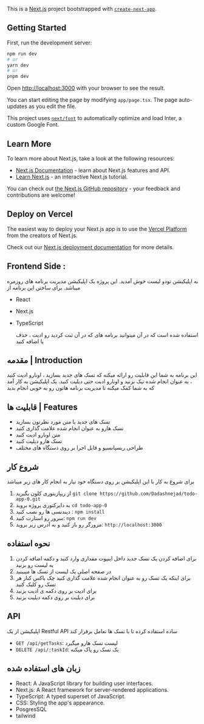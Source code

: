 This is a [Next.js](https://nextjs.org/) project bootstrapped with [`create-next-app`](https://github.com/vercel/next.js/tree/canary/packages/create-next-app).

## Getting Started

First, run the development server:

```bash
npm run dev
# or
yarn dev
# or
pnpm dev
```

Open [http://localhost:3000](http://localhost:3000) with your browser to see the result.

You can start editing the page by modifying `app/page.tsx`. The page auto-updates as you edit the file.

This project uses [`next/font`](https://nextjs.org/docs/basic-features/font-optimization) to automatically optimize and load Inter, a custom Google Font.

## Learn More

To learn more about Next.js, take a look at the following resources:

- [Next.js Documentation](https://nextjs.org/docs) - learn about Next.js features and API.
- [Learn Next.js](https://nextjs.org/learn) - an interactive Next.js tutorial.

You can check out [the Next.js GitHub repository](https://github.com/vercel/next.js/) - your feedback and contributions are welcome!

## Deploy on Vercel

The easiest way to deploy your Next.js app is to use the [Vercel Platform](https://vercel.com/new?utm_medium=default-template&filter=next.js&utm_source=create-next-app&utm_campaign=create-next-app-readme) from the creators of Next.js.

Check out our [Next.js deployment documentation](https://nextjs.org/docs/deployment) for more details.

## Frontend Side :

به اپلیکیشن تودو لیست خوش آمدید. این پروژه یک اپلیکیشن مدیریت برنامه های روزمره میباشد. برای ساختن این برنامه از

- React
- Next.js
- TypeScript

  استفاده شده است که در آن میتوانید برنامه های که در آن ثبت کردید
  رو ادیت ، حذف یا اضافه کنید

## مقدمه | Introduction

این برنامه به شما این قابلیت رو ارائه میکنه که تسک های جدید بسازید ، اونارو ادیت کنید ، به عنوان انجام شده تیک بزنید و اونارو ادیت حتی دیلیت کنید. یک اپلیکیشن به کار آمد که به شما کمک میکنه تا مدیریت برنامه هاتون رو به خوبی انجام بدید

## قابلیت ها | Features

- تسک های جدید با متن مورد نظرتون بسازید
- تسک هارو به عنوان انجام شده علامت گذاری کنید
- متن اونارو ادیت کنید
- تسک هارو دیلیت کنید
- طراحی ریسپانسیو و قابل اجرا بر روی دستگاه های مختلف

## شروع کار

برای شروغ به کار با این اپلیکیشن بر روی دستگاه خود نیاز به انجام کار های زیر میباشد

1. از ریپازیتوری کلون بگیرید
   `git clone https://github.com/Dadashnejad/todo-app-0.git`
2. به دایرکتوری پروژه بروید
   `cd todo-app-0`
3. دپندنسی ها رو نصب کنید :
   `npm install`
4. سرور رو استارت کنید:
   `npm run dev`
5. مرورگر رو باز کنید و به آدرس زیر بروید:
   `http://localhost:3000`

## نحوه استفاده

1. برای اضافه کردن یک تسک جدید داخل اینپوت مقداری وارد کنید و دکمه اضافه کردن به لیست رو بزنید
2. در صفحه اصلی یک لیست از تسک ها میبینید
3. برای اینکه یک تسک رو به عنوان انجام شده علامت گذاری کنید چک باکس کنار هر تسک رو کلیک کنید
4. برای ادیت بر روی دکمه ی ادیت بزنید
5. برای دیلیت بر روی دکمه دیلیت بزنید

## API

اپلیکیشن از یک
Restful API
ساده استفاده کرده تا با تسک ها تعامل برقرار کند

- `GET /api/getTasks`: لیست تسک هارو میگیرد
- `DELETE /api/:taskId`: یک تسک رو پاک میکنه

## زبان های استفاده شده

- React: A JavaScript library for building user interfaces.
- Next.js: A React framework for server-rendered applications.
- TypeScript: A typed superset of JavaScript.
- CSS: Styling the app's appearance.
- PosgresSQL
- tailwind
